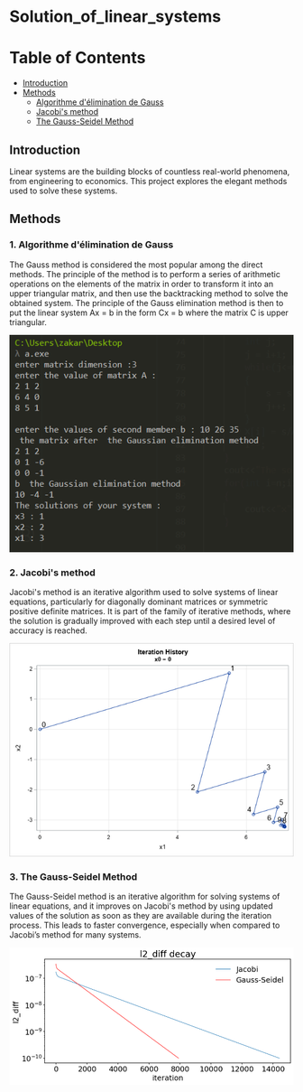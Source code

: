 
# Solution_of_linear_systems

# Table of Contents

- [Introduction](#introduction)
- [Methods](#methods)
  - [Algorithme d'élimination de Gauss](#algorithme-délimination-de-gauss)
  - [Jacobi's method](#Jacobi's-method)
  - [The Gauss-Seidel Method](#The-Gauss-Seidel-Method)

## Introduction
Linear systems are the building blocks of countless real-world phenomena, from engineering to economics. This project explores the elegant methods used to solve these systems.

## Methods
### 1. Algorithme d'élimination de Gauss
The Gauss method is considered the most popular among the direct methods. The principle of the method is to perform a series of arithmetic operations on the elements of the matrix in order to transform it into an upper triangular matrix, and then use the backtracking method to solve the obtained system. The principle of the Gauss elimination method is then to put the linear system Ax = b in the form Cx = b where the matrix C is upper triangular.


![alt text](gauss.png)

### 2. Jacobi's method 
Jacobi's method is an iterative algorithm used to solve systems of linear equations, particularly for diagonally dominant matrices or symmetric positive definite matrices. It is part of the family of iterative methods, where the solution is gradually improved with each step until a desired level of accuracy is reached.

![alt text](Jacobi.png)

### 3. The Gauss-Seidel Method
The Gauss-Seidel method is an iterative algorithm for solving systems of linear equations, and it improves on Jacobi's method by using updated values of the solution as soon as they are available during the iteration process. This leads to faster convergence, especially when compared to Jacobi’s method for many systems.

![alt text](sedi.png)